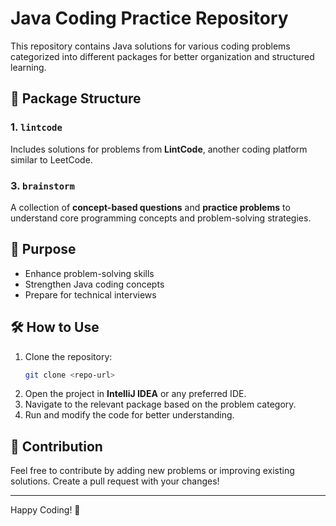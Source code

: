 # Java Coding Practice Repository

This repository contains Java solutions for various coding problems categorized into different packages for better organization and structured learning.

## 📂 Package Structure

### 1. `lintcode`
Includes solutions for problems from **LintCode**, another coding platform similar to LeetCode.

### 3. `brainstorm`
A collection of **concept-based questions** and **practice problems** to understand core programming concepts and problem-solving strategies.

## 🚀 Purpose
- Enhance problem-solving skills
- Strengthen Java coding concepts
- Prepare for technical interviews

## 🛠 How to Use
1. Clone the repository:
   ```bash
   git clone <repo-url>
   ```
2. Open the project in **IntelliJ IDEA** or any preferred IDE.
3. Navigate to the relevant package based on the problem category.
4. Run and modify the code for better understanding.

## 📌 Contribution
Feel free to contribute by adding new problems or improving existing solutions. Create a pull request with your changes!

---
Happy Coding! 🚀

